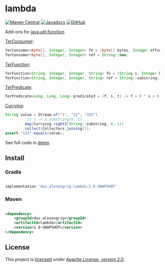 # lambda

[![Maven Central](https://img.shields.io/maven-central/v/dev.alexengrig/lambda.svg?label=Maven%20Central)](https://search.maven.org/search?q=g:%22dev.alexengrig%22%20AND%20a:%22lambda%22)
[![Javadocs](https://www.javadoc.io/badge/dev.alexengrig/lambda.svg)](https://www.javadoc.io/doc/dev.alexengrig/lambda)
[![GitHub](https://img.shields.io/github/license/alexengrig/lambda?style=flat&&color=informational)](LICENSE)

Add-ons for [java.util.function](https://docs.oracle.com/javase/8/docs/api/java/util/function/package-summary.html).

[TerConsumer](src/main/java/dev/alexengrig/util/lambda/TerConsumer.java):

```java
TerConsumer<byte[], Integer, Integer> fn = (byte[] bytes, Integer offset, Integer length) -> new String(bytes, offset, length);
TerConsumer<byte[], Integer, Integer> ref = String::new;
```

[TerFunction](src/main/java/dev/alexengrig/util/lambda/TerFunction.java):

```java
TerFunction<String, Integer, Integer, String> fn = (String s, Integer b, Integer e) -> s.substring(b, e);
TerFunction<String, Integer, Integer, String> ref = String::substring;
```

[TerPredicate](src/main/java/dev/alexengrig/util/lambda/TerPredicate.java):

```java
TerPredicate<Long, Long, Long> predicate3 = (f, s, t) -> f > 0 ^ s > 0 ^ t > 0;
```

[Currying](src/main/java/dev/alexengrig/util/lambda/Currying.java):

```java
String value = Stream.of("1", "22", "333")
          // s -> s.substring(0, 1)
        .map(Currying.right3(String::substring, 0, 1))
        .collect(Collectors.joining());
assert "123".equals(value);
```

See full code in [demo](demo).

## Install

### Gradle

```groovy

implementation 'dev.alexengrig:lambda:1.0-SNAPSHOT'
```

### Maven

```xml

<dependency>
    <groupId>dev.alexengrig</groupId>
    <artifactId>lambda</artifactId>
    <version>1.0-SNAPSHOT</version>
</dependency>
```

## License

This project is [licensed](LICENSE) under [Apache License, version 2.0](https://www.apache.org/licenses/LICENSE-2.0).

